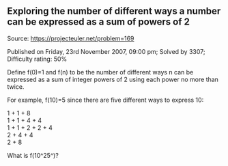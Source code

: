 Exploring the number of different ways a number can be expressed as a sum of powers of 2
----------------------------------------------------------------------------------------

Source: https://projecteuler.net/problem=169

Published on Friday, 23rd November 2007, 09:00 pm; Solved by 3307;
Difficulty rating: 50%

Define f(0)=1 and f(n) to be the number of different ways n can be
expressed as a sum of integer powers of 2 using each power no more than
twice.

For example, f(10)=5 since there are five different ways to express 10:

1 + 1 + 8\
 1 + 1 + 4 + 4\
1 + 1 + 2 + 2 + 4\
 2 + 4 + 4\
 2 + 8

What is f(10^25^)?
